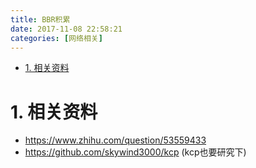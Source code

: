 ```yaml
---
title: BBR积累
date: 2017-11-08 22:58:21
categories: [网络相关]
---
```


<!-- TOC -->

- [1. 相关资料](#1-相关资料)

<!-- /TOC -->

<a id="markdown-1-相关资料" name="1-相关资料"></a>
# 1. 相关资料

* https://www.zhihu.com/question/53559433
* https://github.com/skywind3000/kcp (kcp也要研究下)
